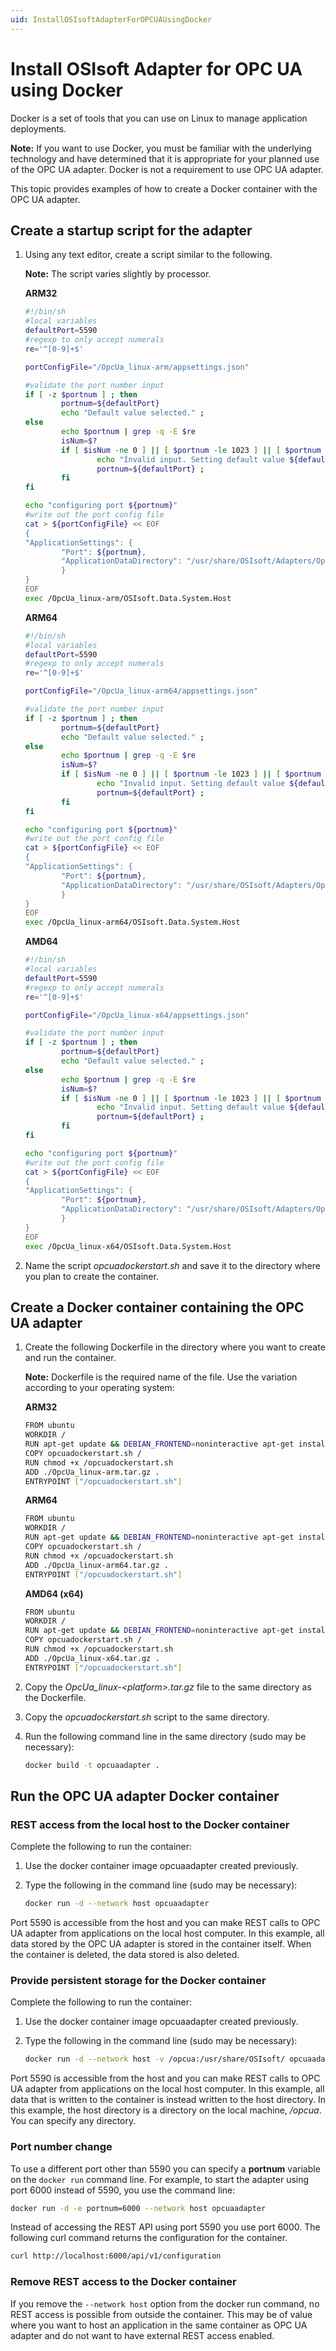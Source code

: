 ```yaml
---
uid: InstallOSIsoftAdapterForOPCUAUsingDocker
---
```


# Install OSIsoft Adapter for OPC UA using Docker

Docker is a set of tools that you can use on Linux to manage application deployments.

**Note:** If you want to use Docker, you must be familiar with the underlying technology and have determined that it is appropriate for your planned use of the OPC UA adapter. Docker is not a requirement to use OPC UA adapter.

This topic provides examples of how to create a Docker container with the OPC UA adapter.

## Create a startup script for the adapter

1. Using any text editor, create a script similar to the following.

	**Note:** The script varies slightly by processor.

	**ARM32**

	```bash
	#!/bin/sh
	#local variables
	defaultPort=5590
	#regexp to only accept numerals
	re='^[0-9]+$'

	portConfigFile="/OpcUa_linux-arm/appsettings.json"

	#validate the port number input
	if [ -z $portnum ] ; then
			portnum=${defaultPort}
			echo "Default value selected." ;
	else
			echo $portnum | grep -q -E $re
			isNum=$?
			if [ $isNum -ne 0 ] || [ $portnum -le 1023 ] || [ $portnum -gt 49151 ] ; then
					echo "Invalid input. Setting default value ${defaultPort} instead..."
					portnum=${defaultPort} ;
			fi
	fi

	echo "configuring port ${portnum}"
	#write out the port config file
	cat > ${portConfigFile} << EOF
	{
	"ApplicationSettings": {
			"Port": ${portnum},
			"ApplicationDataDirectory": "/usr/share/OSIsoft/Adapters/OpcUa/OpcUa"
			}
	}
	EOF
	exec /OpcUa_linux-arm/OSIsoft.Data.System.Host
	```

	**ARM64**

	```bash
	#!/bin/sh
	#local variables
	defaultPort=5590
	#regexp to only accept numerals
	re='^[0-9]+$'

	portConfigFile="/OpcUa_linux-arm64/appsettings.json"

	#validate the port number input
	if [ -z $portnum ] ; then
			portnum=${defaultPort}
			echo "Default value selected." ;
	else
			echo $portnum | grep -q -E $re
			isNum=$?
			if [ $isNum -ne 0 ] || [ $portnum -le 1023 ] || [ $portnum -gt 49151 ] ; then
					echo "Invalid input. Setting default value ${defaultPort} instead..."
					portnum=${defaultPort} ;
			fi
	fi

	echo "configuring port ${portnum}"
	#write out the port config file
	cat > ${portConfigFile} << EOF
	{
	"ApplicationSettings": {
			"Port": ${portnum},
			"ApplicationDataDirectory": "/usr/share/OSIsoft/Adapters/OpcUa/OpcUa"
			}
	}
	EOF
	exec /OpcUa_linux-arm64/OSIsoft.Data.System.Host
	```

	**AMD64**

	```bash
	#!/bin/sh
	#local variables
	defaultPort=5590
	#regexp to only accept numerals
	re='^[0-9]+$'

	portConfigFile="/OpcUa_linux-x64/appsettings.json"

	#validate the port number input
	if [ -z $portnum ] ; then
			portnum=${defaultPort}
			echo "Default value selected." ;
	else
			echo $portnum | grep -q -E $re
			isNum=$?
			if [ $isNum -ne 0 ] || [ $portnum -le 1023 ] || [ $portnum -gt 49151 ] ; then
					echo "Invalid input. Setting default value ${defaultPort} instead..."
					portnum=${defaultPort} ;
			fi
	fi

	echo "configuring port ${portnum}"
	#write out the port config file
	cat > ${portConfigFile} << EOF
	{
	"ApplicationSettings": {
			"Port": ${portnum},
			"ApplicationDataDirectory": "/usr/share/OSIsoft/Adapters/OpcUa/OpcUa"
			}
	}
	EOF
	exec /OpcUa_linux-x64/OSIsoft.Data.System.Host
	```

2. Name the script *opcuadockerstart.sh* and save it to the directory where you plan to create the container.

## Create a Docker container containing the OPC UA adapter

1. Create the following Dockerfile in the directory where you want to create and run the container.

	**Note:** Dockerfile is the required name of the file. Use the variation according to your operating system:

	**ARM32**

	```bash
	FROM ubuntu
	WORKDIR /
	RUN apt-get update && DEBIAN_FRONTEND=noninteractive apt-get install -y --no-install-recommends libicu60 libssl1.0.0
	COPY opcuadockerstart.sh /
	RUN chmod +x /opcuadockerstart.sh
	ADD ./OpcUa_linux-arm.tar.gz .
	ENTRYPOINT ["/opcuadockerstart.sh"]
	```

	**ARM64**

	```bash
	FROM ubuntu
	WORKDIR /
	RUN apt-get update && DEBIAN_FRONTEND=noninteractive apt-get install -y --no-install-recommends libicu60 libssl1.0.0
	COPY opcuadockerstart.sh /
	RUN chmod +x /opcuadockerstart.sh
	ADD ./OpcUa_linux-arm64.tar.gz .
	ENTRYPOINT ["/opcuadockerstart.sh"]
	```

	**AMD64 (x64)**

	```bash
	FROM ubuntu
	WORKDIR /
	RUN apt-get update && DEBIAN_FRONTEND=noninteractive apt-get install -y --no-install-recommends libicu60 libssl1.0.0
	COPY opcuadockerstart.sh /
	RUN chmod +x /opcuadockerstart.sh
	ADD ./OpcUa_linux-x64.tar.gz .
	ENTRYPOINT ["/opcuadockerstart.sh"]
	```

2. Copy the *OpcUa_linux-\<platform>.tar.gz* file to the same directory as the Dockerfile.
3. Copy the *opcuadockerstart.sh* script to the same directory.
4. Run the following command line in the same directory (sudo may be necessary):

	```bash
	docker build -t opcuaadapter .
	```

## Run the OPC UA adapter Docker container

### REST access from the local host to the Docker container

Complete the following to run the container:

1. Use the docker container image opcuaadapter created previously.
2. Type the following in the command line (sudo may be necessary):

	```bash
	docker run -d --network host opcuaadapter
	```

Port 5590 is accessible from the host and you can make REST calls to OPC UA adapter from applications on the local host computer. In this example, all data stored by the OPC UA adapter is stored in the container itself. When the container is deleted, the data stored is also deleted.

### Provide persistent storage for the Docker container

Complete the following to run the container:

1. Use the docker container image opcuaadapter created previously.
2. Type the following in the command line (sudo may be necessary):

	```bash
	docker run -d --network host -v /opcua:/usr/share/OSIsoft/ opcuaadapter
	```

Port 5590 is accessible from the host and you can make REST calls to OPC UA adapter from applications on the local host computer. In this example, all data that is written to the container is instead written to the host directory. In this example, the host directory is a directory on the local machine, */opcua*. You can specify any directory.

### Port number change

To use a different port other than 5590 you can specify a **portnum** variable on the `docker run` command line. For example, to start the adapter using port 6000 instead of 5590, you use the command line:

```bash
docker run -d -e portnum=6000 --network host opcuaadapter
```

Instead of accessing the REST API using port 5590 you use port 6000. The following curl command returns the configuration for the container.

```bash
curl http://localhost:6000/api/v1/configuration
```

### Remove REST access to the Docker container

If you remove the `--network host` option from the docker run command, no REST access is possible from outside the container. This may be of value where you want to host an application in the same container as OPC UA adapter and do not want to have external REST access enabled.
